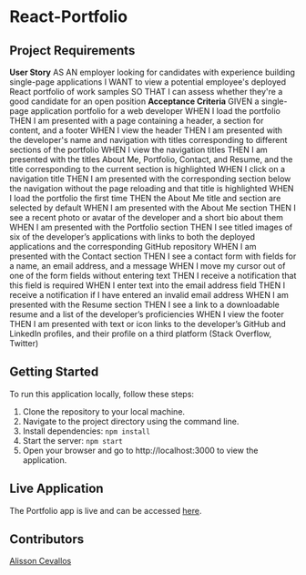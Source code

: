 # React-Portfolio

## Project Requirements 
**User Story**
AS AN employer looking for candidates with experience building single-page applications
I WANT to view a potential employee's deployed React portfolio of work samples
SO THAT I can assess whether they're a good candidate for an open position
**Acceptance Criteria**
GIVEN a single-page application portfolio for a web developer
WHEN I load the portfolio
THEN I am presented with a page containing a header, a section for content, and a footer
WHEN I view the header
THEN I am presented with the developer's name and navigation with titles corresponding to different sections of the portfolio
WHEN I view the navigation titles
THEN I am presented with the titles About Me, Portfolio, Contact, and Resume, and the title corresponding to the current section is highlighted
WHEN I click on a navigation title
THEN I am presented with the corresponding section below the navigation without the page reloading and that title is highlighted
WHEN I load the portfolio the first time
THEN the About Me title and section are selected by default
WHEN I am presented with the About Me section
THEN I see a recent photo or avatar of the developer and a short bio about them
WHEN I am presented with the Portfolio section
THEN I see titled images of six of the developer’s applications with links to both the deployed applications and the corresponding GitHub repository
WHEN I am presented with the Contact section
THEN I see a contact form with fields for a name, an email address, and a message
WHEN I move my cursor out of one of the form fields without entering text
THEN I receive a notification that this field is required
WHEN I enter text into the email address field
THEN I receive a notification if I have entered an invalid email address
WHEN I am presented with the Resume section
THEN I see a link to a downloadable resume and a list of the developer’s proficiencies
WHEN I view the footer
THEN I am presented with text or icon links to the developer’s GitHub and LinkedIn profiles, and their profile on a third platform (Stack Overflow, Twitter) 

## Getting Started 

To run this application locally, follow these steps:

1. Clone the repository to your local machine.
2. Navigate to the project directory using the command line.
3. Install dependencies: `npm install`
4. Start the server: `npm start`
5. Open your browser and go to http://localhost:3000 to view the application.

## Live Application

The Portfolio app is live and can be accessed [here](https://alissonpceva.github.io/react-portfolio/).

## Contributors
[Alisson Cevallos](https://github.com/alissonpceva)